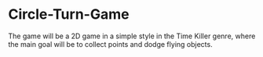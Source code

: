 # Circle-Turn-Game
The game will be a 2D game in a simple style in the Time Killer genre, where the main goal will be to collect points and dodge flying objects.
